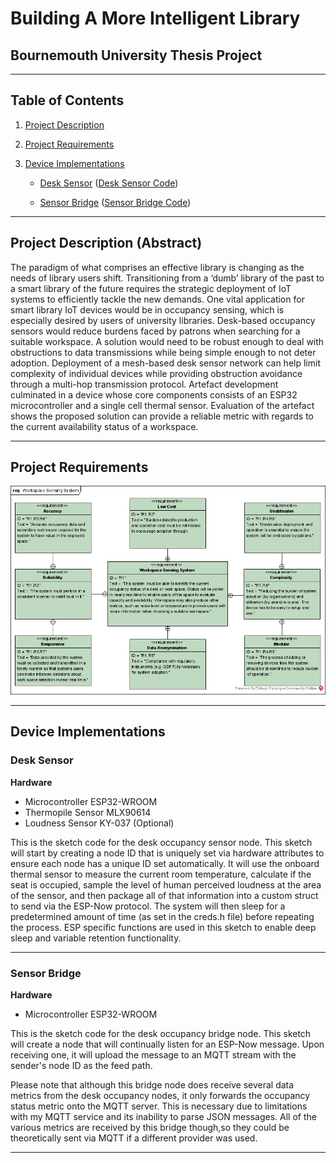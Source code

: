 # Building A More Intelligent Library
## Bournemouth University Thesis Project

***

## Table of Contents

1. [Project Description](#project-description-abstract)

2. [Project Requirements](#project-requirements)

3. [Device Implementations](#device-implementations)

   * [Desk Sensor](#desk-sensor) ([Desk Sensor Code](./code/desk-sensor/))

   * [Sensor Bridge](#sensor-bridge) ([Sensor Bridge Code](./code/bridge/))

***

## Project Description (Abstract)
The paradigm of what comprises an effective library is changing as the needs of library users shift. Transitioning from a ‘dumb’ library of the past to a smart library of the future requires the strategic deployment of IoT systems to efficiently tackle the new demands. One vital application for smart library IoT devices would be in occupancy sensing, which is especially desired by users of university libraries. Desk-based occupancy sensors would reduce burdens faced by patrons when searching for a suitable workspace. A solution would need to be robust enough to deal with obstructions to data transmissions while being simple enough to not deter adoption. Deployment of a mesh-based desk sensor network can help limit complexity of individual devices while providing obstruction avoidance through a multi-hop transmission protocol. Artefact development culminated in a device whose core components consists of an ESP32 microcontroller and a single cell thermal sensor. Evaluation of the artefact shows the proposed solution can provide a reliable metric with regards to the current availability status of a workspace.

***

## Project Requirements

![High Level Requirements Diagram](hl-req-diagram.jpg)

***

## Device Implementations

### Desk Sensor

**Hardware**
  * Microcontroller       ESP32-WROOM
  * Thermopile Sensor     MLX90614
  * Loudness Sensor       KY-037 (Optional)
  
This is the sketch code for the desk occupancy sensor node. This sketch will start by creating a node ID that is uniquely set via hardware attributes to ensure each node has a unique ID set automatically. It will use the onboard thermal sensor to measure the current room temperature, calculate if the seat is occupied, sample the level of human perceived loudness at the area of the sensor, and then package all of that information into a custom struct to send via the ESP-Now protocol. The system will then sleep for a predetermined amount of time (as set in the creds.h file) before repeating the process. ESP specific functions are used in this sketch to enable deep sleep and variable retention functionality.

***

### Sensor Bridge

**Hardware**
  * Microcontroller       ESP32-WROOM

This is the sketch code for the desk occupancy bridge node. This sketch will create a node that will continually listen for an ESP-Now message. Upon receiving one, it will upload the message to an MQTT stream with the sender's node ID as the feed path.

Please note that although this bridge node does receive several data metrics from the desk occupancy nodes, it only forwards the occupancy status metric onto the MQTT server. This is necessary due to limitations with my MQTT service and its inability to parse JSON messages. All of the various metrics are received by this bridge though,so they could be theoretically sent via MQTT if a different provider was used.

***